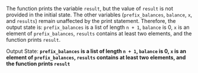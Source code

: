 The function prints the variable `result`, but the value of `result` is not provided in the initial state. The other variables (`prefix_balances`, `balance`, `x`, and `results`) remain unaffected by the print statement. Therefore, the output state is: `prefix_balances` is a list of length `n + 1`, `balance` is 0, `x` is an element of `prefix_balances`, `results` contains at least two elements, and the function prints `result`.

Output State: **`prefix_balances` is a list of length `n + 1`, `balance` is 0, `x` is an element of `prefix_balances`, `results` contains at least two elements, and the function prints `result`**
